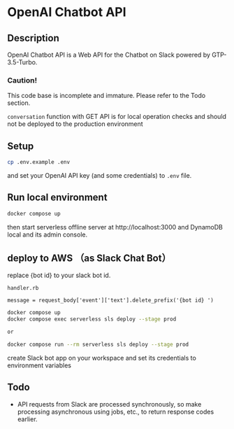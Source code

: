# OpenAI Chatbot API

## Description

OpenAI Chatbot API is a Web API for the Chatbot on Slack powered by GTP-3.5-Turbo.

### Caution!
This code base is incomplete and immature. Please refer to the Todo section.

`conversation` function with GET API is for local operation checks and should not be deployed to the production environment

## Setup

```zsh
cp .env.example .env
```
and set your OpenAI API key (and some credentials) to `.env` file.

## Run local environment

```zsh
docker compose up
```
then start serverless offline server at http://localhost:3000 and DynamoDB local and its admin console.

## deploy to AWS （as Slack Chat Bot）

replace {bot id} to your slack bot id.

`handler.rb`
```
message = request_body['event']['text'].delete_prefix('{bot id} ')
```

```zsh
docker compose up
docker compose exec serverless sls deploy --stage prod

or

docker compose run --rm serverless sls deploy --stage prod
```

create Slack bot app on your workspace and set its credentials to environment variables

## Todo

- API requests from Slack are processed synchronously, so make processing asynchronous using jobs, etc., to return response codes earlier.

